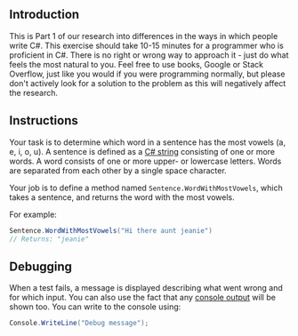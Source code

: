 ## Introduction

This is Part 1 of our research into differences in the ways in which people write C#. This exercise should take 10-15 minutes for a programmer who is proficient in C#. There is no right or wrong way to approach it - just do what feels the most natural to you. Feel free to use books, Google or Stack Overflow, just like you would if you were programming normally, but please don't actively look for a solution to the problem as this will negatively affect the research.

## Instructions

Your task is to determine which word in a sentence has the most vowels (a, e, i, o, u). A sentence is defined as a [C# string][docs-string] consisting of one or more words. A word consists of one or more upper- or lowercase letters. Words are separated from each other by a single space character.

Your job is to define a method named `Sentence.WordWithMostVowels`, which takes a sentence, and returns the word with the most vowels.

For example:

```csharp
Sentence.WordWithMostVowels("Hi there aunt jeanie")
// Returns: "jeanie"
```

## Debugging

When a test fails, a message is displayed describing what went wrong and for which input. You can also use the fact that any [console output][programiz.com-basic-input-output] will be shown too. You can write to the console using:

```csharp
Console.WriteLine("Debug message");
```

[docs-string]: https://docs.microsoft.com/en-us/dotnet/csharp/programming-guide/strings/
[programiz.com-basic-input-output]: https://www.programiz.com/csharp-programming/basic-input-output
